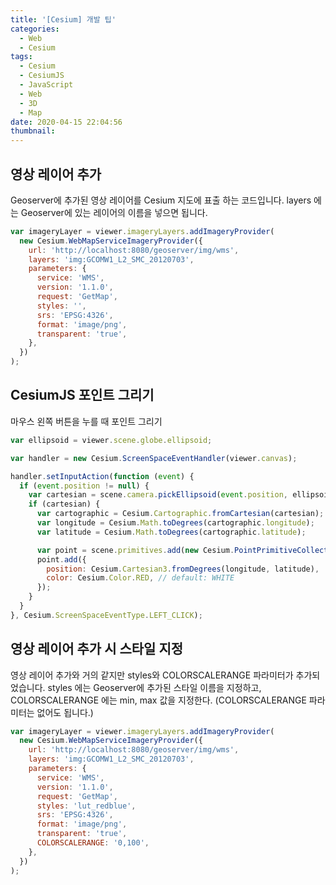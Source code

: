 ```yaml
---
title: '[Cesium] 개발 팁'
categories:
  - Web
  - Cesium
tags:
  - Cesium
  - CesiumJS
  - JavaScript
  - Web
  - 3D
  - Map
date: 2020-04-15 22:04:56
thumbnail:
---
```


## 영상 레이어 추가

Geoserver에 추가된 영상 레이어를 Cesium 지도에 표출 하는 코드입니다.
layers 에는 Geoserver에 있는 레이어의 이름을 넣으면 됩니다.

```js
var imageryLayer = viewer.imageryLayers.addImageryProvider(
  new Cesium.WebMapServiceImageryProvider({
    url: 'http://localhost:8080/geoserver/img/wms',
    layers: 'img:GCOMW1_L2_SMC_20120703',
    parameters: {
      service: 'WMS',
      version: '1.1.0',
      request: 'GetMap',
      styles: '',
      srs: 'EPSG:4326',
      format: 'image/png',
      transparent: 'true',
    },
  })
);
```

## CesiumJS 포인트 그리기

마우스 왼쪽 버튼을 누를 때 포인트 그리기

```js
var ellipsoid = viewer.scene.globe.ellipsoid;

var handler = new Cesium.ScreenSpaceEventHandler(viewer.canvas);

handler.setInputAction(function (event) {
  if (event.position != null) {
    var cartesian = scene.camera.pickEllipsoid(event.position, ellipsoid);
    if (cartesian) {
      var cartographic = Cesium.Cartographic.fromCartesian(cartesian);
      var longitude = Cesium.Math.toDegrees(cartographic.longitude);
      var latitude = Cesium.Math.toDegrees(cartographic.latitude);

      var point = scene.primitives.add(new Cesium.PointPrimitiveCollection());
      point.add({
        position: Cesium.Cartesian3.fromDegrees(longitude, latitude),
        color: Cesium.Color.RED, // default: WHITE
      });
    }
  }
}, Cesium.ScreenSpaceEventType.LEFT_CLICK);
```

## 영상 레이어 추가 시 스타일 지정

영상 레이어 추가와 거의 같지만 styles와 COLORSCALERANGE 파라미터가 추가되었습니다.
styles 에는 Geoserver에 추가된 스타일 이름을 지정하고, COLORSCALERANGE 에는 min, max 값을 지정한다. (COLORSCALERANGE 파라미터는 없어도 됩니다.)

```js
var imageryLayer = viewer.imageryLayers.addImageryProvider(
  new Cesium.WebMapServiceImageryProvider({
    url: 'http://localhost:8080/geoserver/img/wms',
    layers: 'img:GCOMW1_L2_SMC_20120703',
    parameters: {
      service: 'WMS',
      version: '1.1.0',
      request: 'GetMap',
      styles: 'lut_redblue',
      srs: 'EPSG:4326',
      format: 'image/png',
      transparent: 'true',
      COLORSCALERANGE: '0,100',
    },
  })
);
```
